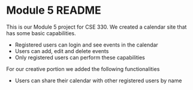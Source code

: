 # Module 5 README #

This is our Module 5 project for CSE 330. We created a calendar site that has some basic capabilities.
*  Registered users can login and see events in the calendar
*  Users can add, edit and delete events
*  Only registered users can perform these capabilities


For our creative portion we added the following functionalities
*  Users can share their calendar with other registered users by name